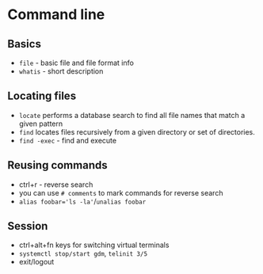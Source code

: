 # Command line

## Basics

* `file` - basic file and file format info
* `whatis` - short description

## Locating files

* `locate` performs a database search to find all file names that match a given
  pattern
* `find` locates files recursively from a given directory or set of directories.
* `find -exec` - find and execute

## Reusing commands

* ctrl+r - reverse search
* you can use `# comments` to mark commands for reverse search
* `alias foobar='ls -la'`/`unalias foobar`

## Session

* ctrl+alt+fn keys for switching virtual terminals
* `systemctl stop/start gdm`, `telinit 3/5`
* exit/logout
